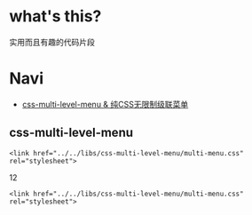 what's this?
=========

实用而且有趣的代码片段

# Navi
* [css-multi-level-menu & 纯CSS无限制级联菜单](#css-multi-level-menu)

## css-multi-level-menu

    <link href="../../libs/css-multi-level-menu/multi-menu.css" rel="stylesheet">

12

```
<link href="../../libs/css-multi-level-menu/multi-menu.css" rel="stylesheet">
```